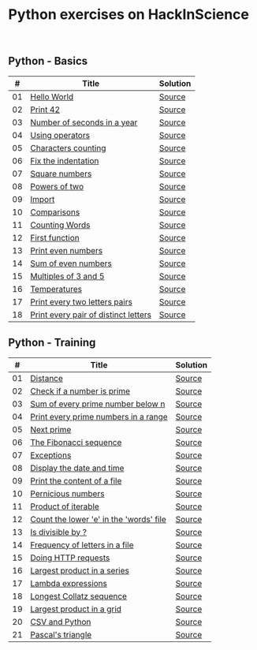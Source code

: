 # Python exercises on HackInScience

<br />

## Python - Basics
| # |    Title    |    Solution    |
|---| ----------- | -------------- |
|01| [Hello World](https://www.hackinscience.org/exercises/hello-world) | [Source](./src/basics/01-hello-world.py) |
|02| [Print 42](https://www.hackinscience.org/exercises/print-42) | [Source](./src/basics/02-print-42.py) |
|03| [Number of seconds in a year](https://www.hackinscience.org/exercises/number-of-seconds-in-a-year) | [Source](./src/basics/03-number-of-seconds-in-year.py) |
|04| [Using operators](https://www.hackinscience.org/exercises/using-operators) | [Source](./src/basics/04-using-operators.py) |
|05| [Characters counting](https://www.hackinscience.org/exercises/characters-counting) | [Source](./src/basics/05-characters-counting.py) |
|06| [Fix the indentation](https://www.hackinscience.org/exercises/fix-indentation) | [Source](./src/basics/06-fix-the-indentation.py) |
|07| [Square numbers](https://www.hackinscience.org/exercises/square-numbers) | [Source](./src/basics/07-square-numbers.py) |
|08| [Powers of two](https://www.hackinscience.org/exercises/powers-of-two) | [Source](./src/basics/08-powers-of-two.py) |
|09| [Import](https://www.hackinscience.org/exercises/import) | [Source](./src/basics/09-import.py) |
|10| [Comparisons](https://www.hackinscience.org/exercises/comparisons) | [Source](./src/basics/10-comparisons.py) |
|11| [Counting Words](https://www.hackinscience.org/exercises/counting-words) | [Source](./src/basics/11-counting-words.py) |
|12| [First function](https://www.hackinscience.org/exercises/first-function) | [Source](./src/basics/12-first-function.py) |
|13| [Print even numbers](https://www.hackinscience.org/exercises/print-even-numbers) | [Source](./src/basics/13-print-even-numbers.py) |
|14| [Sum of even numbers](https://www.hackinscience.org/exercises/sum-of-even-numbers-below-100) | [Source](./src/basics/14-sum-of-even-numbers.py) |
|15| [Multiples of 3 and 5](https://www.hackinscience.org/exercises/multiples-of-3-and-5) | [Source](./src/basics/15-multiples-of-3-and-5.py) |
|16| [Temperatures](https://www.hackinscience.org/exercises/temperatures) | [Source](./src/basics/16-temperatures.py) |
|17| [Print every two letters pairs](https://www.hackinscience.org/exercises/print-every-two-letters-pairs) | [Source](./src/basics/17-print-every-two-letters-pairs.py) |
|18| [Print every pair of distinct letters](https://www.hackinscience.org/exercises/print-every-pair-of-distinct-letters) | [Source](./src/basics/18-print-every-pair-of-distinct-letters.py) |



## Python - Training
| # |    Title    |    Solution    |
|---| ----------- | -------------- |
|01| [Distance](https://www.hackinscience.org/exercises/distance) | [Source](./src/training/01-distance.py) |
|02| [Check if a number is prime](https://www.hackinscience.org/exercises/is-prime) | [Source](./src/training/02-is-prime.py) |
|03| [Sum of every prime number below n](https://www.hackinscience.org/exercises/sum-every-prime-number-below-n) | [Source](./src/training/03-sum-every-prime-number-below-n.py) |
|04| [Print every prime numbers in a range](https://www.hackinscience.org/exercises/print-every-prime-numbers-in-a-range) | [Source](./src/training/04-print-every-prime-numbers-in-a-range.py) |
|05| [Next prime](https://www.hackinscience.org/exercises/print-the-first-prime-number-after-the-given-one) | [Source](./src/training/05-print-the-first-prime-number-after-the-given-one.py) |
|06| [The Fibonacci sequence](https://www.hackinscience.org/exercises/fibonacci-sequence) | [Source](./src/training/06-fibonacci-sequence.py) |
|07| [Exceptions](https://www.hackinscience.org/exercises/exceptions) | [Source](./src/training/07-exceptions.py) |
|08| [Display the date and time](https://www.hackinscience.org/exercises/my-date) | [Source](./src/training/08-my-date.py) |
|09| [Print the content of a file](https://www.hackinscience.org/exercises/print-the-content-of-the-file-words) | [Source](./src/training/09-print-the-content-of-the-file-words.py) |
|10| [Pernicious numbers](https://www.hackinscience.org/exercises/pernicious-numbers) | [Source](./src/training/10-pernicious-numbers.py) |
|11| [Product of iterable](https://www.hackinscience.org/exercises/product-of-iterable) | [Source](./src/training/11-product-of-iterable.py) |
|12| [Count the lower 'e' in the 'words' file](https://www.hackinscience.org/exercises/count-the-lower-e-in-the-words-file) | [Source](./src/training/12-count-the-lower-e-in-the-words-file.py) |
|13| [Is divisible by ?](https://www.hackinscience.org/exercises/is-divisible-by) | [Source](./src/training/13-is-divisible-by.py) |
|14| [Frequency of letters in a file](https://www.hackinscience.org/exercises/give-the-frequency-of-letters-in-the-words-file) | [Source](./src/training/14-give-the-frequency-of-letters-in-the-words-file.py) |
|15| [Doing HTTP requests](https://www.hackinscience.org/exercises/doing-http-requests) | [Source](./src/training/15-doing-http-requests.py) |
|16| [Largest product in a series](https://www.hackinscience.org/exercises/largest-product-in-a-series) | [Source](./src/training/16-largest-product-in-a-series.py) |
|17| [Lambda expressions](https://www.hackinscience.org/exercises/lambda-expressions) | [Source](./src/training/17-lambda-expressions.py) |
|18| [Longest Collatz sequence](https://www.hackinscience.org/exercises/longest-collatz-sequence) | [Source](./src/training/18-longest-collatz-sequence.py) |
|19| [Largest product in a grid](https://www.hackinscience.org/exercises/largest-product-in-a-grid) | [Source](./src/training/19-largest-product-in-a-grid.py) |
|20| [CSV and Python](https://www.hackinscience.org/exercises/csv-and-python) | [Source](./src/training/20-csv-and-python.py) |
|21| [Pascal's triangle](https://www.hackinscience.org/exercises/pascals-triangle) | [Source](./src/training/21-pascals-triangle.py) |
